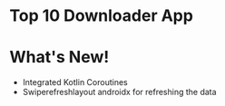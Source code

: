# Top 10 Downloader App



# What's New!

  - Integrated Kotlin Coroutines 
  - Swiperefreshlayout androidx for refreshing the data 

